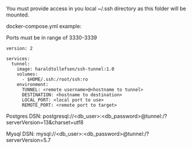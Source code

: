 You must provide access in you local ~/.ssh directory as this folder will be mounted.

docker-compose.yml example:

Ports must be in range of 3330-3339

```
version: 2

services:
  tunnel:
    image: haraldtollefsen/ssh-tunnel:1.0
    volumes:
      - $HOME/.ssh:/root/ssh:ro
    environment:
      TUNNEL: <remote username>@<hostname to tunnel>
      DESTINATION: <hostname to destination>
      LOCAL_PORT: <local port to use>
      REMOTE_PORT: <remote port to target>
```

Postgres DSN: postgresql://<db_user>:<db_password>@tunnel:<local port to use>/<database name>?serverVersion=13&charset=utf8

Mysql DSN: mysql://<db_user>:<db_password>@tunnel:<local port to use>/<database name>?serverVersion=5.7
